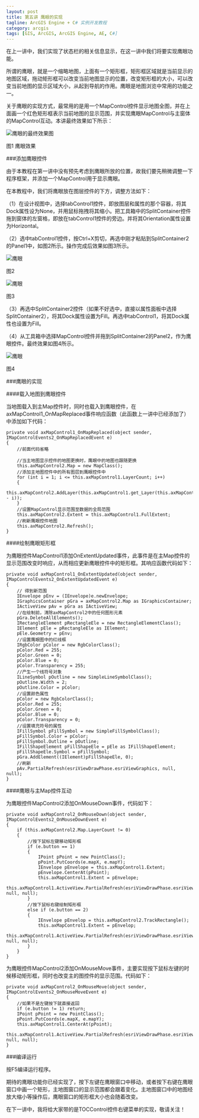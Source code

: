 ```yaml
---
layout: post
title: 第五讲 鹰眼的实现
tagline: ArcGIS Engine + C# 实例开发教程
category: arcgis
tags: [GIS, ArcGIS, ArcGIS Engine, AE, C#]
---
```


在上一讲中，我们实现了状态栏的相关信息显示，在这一讲中我们将要实现鹰眼功能。

所谓的鹰眼，就是一个缩略地图，上面有一个矩形框，矩形框区域就是当前显示的地图区域，拖动矩形框可以改变当前地图显示的位置，改变矩形框的大小，可以改变当前地图的显示区域大小，从起到导航的作用。鹰眼是地图浏览中常用的功能之一。

关于鹰眼的实现方式，最常用的是用一个MapControl控件显示地图全图，并在上面画一个红色矩形框表示当前地图的显示范围，并实现鹰眼MapControl与主窗体的MapControl互动。本讲最终效果如下所示：

![鹰眼的最终效果图](/images/ae/5-4.jpg)

图1 鹰眼效果

###添加鹰眼控件

由于本教程在第一讲中没有预先考虑到鹰眼所放的位置，故我们要先稍微调整一下程序框架，并添加一个MapControl用于显示鹰眼。

在本教程中，我们将鹰眼放在图层控件的下方，调整方法如下：

（1）在设计视图中，选择tabControl1控件，即放图层和属性的那个容器，将其Dock属性设为None，并用鼠标拖拽将其缩小。把工具箱中的SplitContainer控件拖到窗体的左窗格，即放在tabControl1控件的旁边。并将其Orientation属性设置为Horizontal。

（2）选中tabControl1控件，按Ctrl+X剪切，再选中刚才粘贴到SplitContainer2的Panel1中，如图2所示。操作完成后效果如图3所示。

![鹰眼](/images/ae/5-1.jpg)

图2 

![鹰眼](/images/ae/5-2.jpg)

图3

（3）再选中SplitContainer2控件（如果不好选中，直接以属性面板中选择SplitContainer2），将其Dock属性设置为Fill。再选中tabControl1，将其Dock属性也设置为Fill。

（4）从工具箱中选择MapControl控件并拖到SplitContainer2的Panel2，作为鹰眼控件。最终效果如图4所示。

![鹰眼](/images/ae/5-3.jpg)

图4

###鹰眼的实现

####载入地图到鹰眼控件

当地图载入到主Map控件时，同时也载入到鹰眼控件，在axMapControl1_OnMapReplaced事件响应函数（此函数上一讲中已经添加了）中添加如下代码：

	private void axMapControl1_OnMapReplaced(object sender, IMapControlEvents2_OnMapReplacedEvent e)
	{
		//前面代码省略

		//当主地图显示控件的地图更换时，鹰眼中的地图也跟随更换
		this.axMapControl2.Map = new MapClass();
		//添加主地图控件中的所有图层到鹰眼控件中
		for (int i = 1; i <= this.axMapControl1.LayerCount; i++)
		{
			this.axMapControl2.AddLayer(this.axMapControl1.get_Layer(this.axMapControl1.LayerCount - i));
		}
		//设置MapControl显示范围至数据的全局范围
		this.axMapControl2.Extent = this.axMapControl1.FullExtent;
		//刷新鹰眼控件地图
		this.axMapControl2.Refresh();
	}
	
####绘制鹰眼矩形框

为鹰眼控件MapControl1添加OnExtentUpdated事件，此事件是在主Map控件的显示范围改变时响应，从而相应更新鹰眼控件中的矩形框。其响应函数代码如下：
    
    private void axMapControl1_OnExtentUpdated(object sender, IMapControlEvents2_OnExtentUpdatedEvent e)
    {
        // 得到新范围
        IEnvelope pEnv = (IEnvelope)e.newEnvelope;
        IGraphicsContainer pGra = axMapControl2.Map as IGraphicsContainer;
        IActiveView pAv = pGra as IActiveView;
        //在绘制前，清除axMapControl2中的任何图形元素
        pGra.DeleteAllElements();
        IRectangleElement pRectangleEle = new RectangleElementClass();
        IElement pEle = pRectangleEle as IElement;
        pEle.Geometry = pEnv;
        //设置鹰眼图中的红线框
        IRgbColor pColor = new RgbColorClass();
        pColor.Red = 255;
        pColor.Green = 0;
        pColor.Blue = 0;
        pColor.Transparency = 255;
        //产生一个线符号对象
        ILineSymbol pOutline = new SimpleLineSymbolClass();
        pOutline.Width = 2;
        pOutline.Color = pColor;
        //设置颜色属性
        pColor = new RgbColorClass();
        pColor.Red = 255;
        pColor.Green = 0;
        pColor.Blue = 0;
        pColor.Transparency = 0;
        //设置填充符号的属性
        IFillSymbol pFillSymbol = new SimpleFillSymbolClass();
        pFillSymbol.Color = pColor;
        pFillSymbol.Outline = pOutline;
        IFillShapeElement pFillShapeEle = pEle as IFillShapeElement;
        pFillShapeEle.Symbol = pFillSymbol;
        pGra.AddElement((IElement)pFillShapeEle, 0);
        //刷新
        pAv.PartialRefresh(esriViewDrawPhase.esriViewGraphics, null, null);
    }
    
####鹰眼与主Map控件互动

为鹰眼控件MapControl2添加OnMouseDown事件，代码如下：

	private void axMapControl2_OnMouseDown(object sender, IMapControlEvents2_OnMouseDownEvent e)
    {
        if (this.axMapControl2.Map.LayerCount != 0)
        {
			//按下鼠标左键移动矩形框
            if (e.button == 1)
            {
                IPoint pPoint = new PointClass();
                pPoint.PutCoords(e.mapX, e.mapY);
                IEnvelope pEnvelope = this.axMapControl1.Extent;
                pEnvelope.CenterAt(pPoint);
                this.axMapControl1.Extent = pEnvelope;
				this.axMapControl1.ActiveView.PartialRefresh(esriViewDrawPhase.esriViewGeography, null, null);
            }
			//按下鼠标右键绘制矩形框
            else if (e.button == 2)
            {
                IEnvelope pEnvelop = this.axMapControl2.TrackRectangle();
                this.axMapControl1.Extent = pEnvelop;
                this.axMapControl1.ActiveView.PartialRefresh(esriViewDrawPhase.esriViewGeography, null, null);
            }
        }
    }
    
为鹰眼控件MapControl2添加OnMouseMove事件，主要实现按下鼠标左键的时候移动矩形框，同时也改变主的图控件的显示范围。代码如下：

	private void axMapControl2_OnMouseMove(object sender, IMapControlEvents2_OnMouseMoveEvent e)
	{
		//如果不是左键按下就直接返回
		if (e.button != 1) return;
		IPoint pPoint = new PointClass();
		pPoint.PutCoords(e.mapX, e.mapY);
		this.axMapControl1.CenterAt(pPoint);
		this.axMapControl1.ActiveView.PartialRefresh(esriViewDrawPhase.esriViewGeography, null, null);
	}
	
###编译运行

按F5编译运行程序。

期待的鹰眼功能你已经实现了，按下左键在鹰眼窗口中移动，或者按下右键在鹰眼窗口中画一个矩形，主地图窗口的显示范围都会跟着变化。主地图窗口中的地图经放大缩小等操作后，鹰眼窗口的矩形框大小也会随着改变。

在下一讲中，我将给大家带的是TOCControl控件右键菜单的实现，敬请关注！
